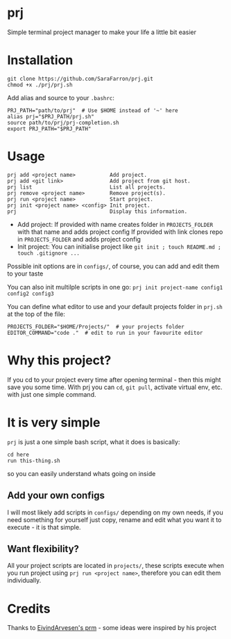 # prj
Simple terminal project manager to make your life a little bit easier

# Installation
```shell
git clone https://github.com/SaraFarron/prj.git
chmod +x ./prj/prj.sh
```
Add alias and source to your `.bashrc`:
```shell
PRJ_PATH="path/to/prj"  # Use $HOME instead of '~' here
alias prj="$PRJ_PATH/prj.sh"
source path/to/prj/prj-completion.sh
export PRJ_PATH="$PRJ_PATH"
```
# Usage
```shell
prj add <project name>           Add project.
prj add <git link>               Add project from git host.
prj list                         List all projects.
prj remove <project name>        Remove project(s).
prj run <project name>           Start project.
prj init <project name> <config> Init project.
prj                              Display this information.

```
* Add project: 
If provided with name creates folder in `PROJECTS_FOLDER` with that name and adds project config
If provided with link clones repo in `PROJECTS_FOLDER` and adds project config
* Init project:
You can initialise project like `git init ; touch README.md ; touch .gitignore ...`

Possible init options are in `configs/`, of course, you can add and edit them to your taste

You can also init multilple scripts in one go: `prj init project-name config1 config2 config3`

You can define what editor to use and your default projects folder in `prj.sh` at the top
of the file:
```shell
PROJECTS_FOLDER="$HOME/Projects/"  # your projects folder
EDITOR_COMMAND="code ."  # edit to run in your favourite editor
```

# Why this project?
If you cd to your project every time after opening terminal - then this might save
you some time. With prj you can `cd`, `git pull`, activate virtual env, etc. with just one simple command.

# It is very simple
`prj` is just a one simple bash script, what it does is basically:
```shell
cd here
run this-thing.sh
```
so you can easily understand whats going on inside

## Add your own configs
I will most likely add scripts in `configs/` depending on my own needs, if you need something for yourself just copy, rename and edit what you want it to execute - it is that simple.

## Want flexibility?
All your project scripts are located in `projects/`, these scripts execute when you
run project using `prj run <project name>`, therefore you can edit them individually.

# Credits

Thanks to [EivindArvesen's prm](https://github.com/EivindArvesen/prm) - some ideas were inspired by his project
